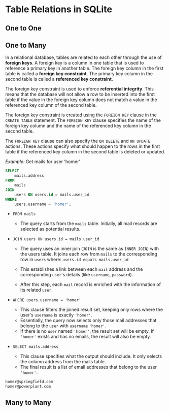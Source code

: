 # Table Relations in SQLite


## One to One

## One to Many

In a relational database, tables are related to each other through the use
of **foreign keys**. A foreign key is a column in one table that is used to
reference a primary key in another table. The foreign key column in the
first table is called a **foreign key constraint**. The primary key column
in the second table is called a **referenced key constraint**.

The foreign key constraint is used to enforce **referential integrity**. This
means that the database will not allow a row to be inserted into the first
table if the value in the foreign key column does not match a value in the
referenced key column of the second table.

The foreign key constraint is created using the `FOREIGN KEY` clause in the
`CREATE TABLE` statement. The `FOREIGN KEY` clause specifies the name of the
foreign key column and the name of the referenced key column in the second
table.

The `FOREIGN KEY` clause can also specify the `ON DELETE` and `ON UPDATE`
actions. These actions specify what should happen to the rows in the first
table if the referenced key column in the second table is deleted or updated.

_Example:_ Get mails for user 'homer'

```sql
SELECT 
    mails.address 
FROM 
    mails
JOIN 
    users ON users.id = mails.user_id
WHERE 
    users.username = 'homer';
```

* `FROM mails`
    * The query starts from the `mails` table. 
        Initially, all mail records are selected as potential results.

* `JOIN users ON users.id = mails.user_id`
    * The query uses an inner join (`JOIN` is the same as `INNER JOIN`) 
        with the users table.
        It joins each row from `mails` to the corresponding row in `users` where:
        `users.id equals mails.user_id`

    * This establishes a link between each `mail` address and the corresponding 
        `user`'s details (like `username`, `password`).

    * After this step, each `mail` record is enriched with the information 
        of its related `user`. 

* `WHERE users.username = 'homer'`
    * This clause filters the joined result set, keeping only rows where the 
        user's `username` is exactly `'homer'`.
    * Essentially, the query now selects only those mail addresses that belong 
        to the `user` with `username` `'homer'`.
    * If there is no `user` named `'homer'`, the result set will be empty. 
        If `'homer'` exists and has no emails, the result will also be empty.

* `SELECT mails.address`
    * This clause specifies what the output should include. It only selects 
        the column address from the mails table. 
    * The final result is a list of email addresses that belong to the user `'homer'`.

```sql 
homer@springfield.com
homer@powerplant.com
```


## Many to Many
